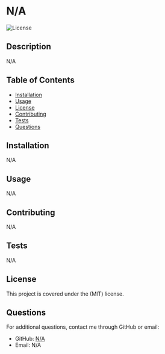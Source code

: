 
# N/A
![License](https://img.shields.io/badge/license-MIT-blue)

## Description
N/A

## Table of Contents
- [Installation](#installation)
- [Usage](#usage)
- [License](#license)
- [Contributing](#contributing)
- [Tests](#tests)
- [Questions](#questions)

## Installation
N/A

## Usage
N/A

## Contributing
N/A

## Tests
N/A

## License
This project is covered under the (MIT) license.

## Questions
For additional questions, contact me through GitHub or email:
- GitHub: [N/A](https://github.com/N/A)
- Email: N/A
